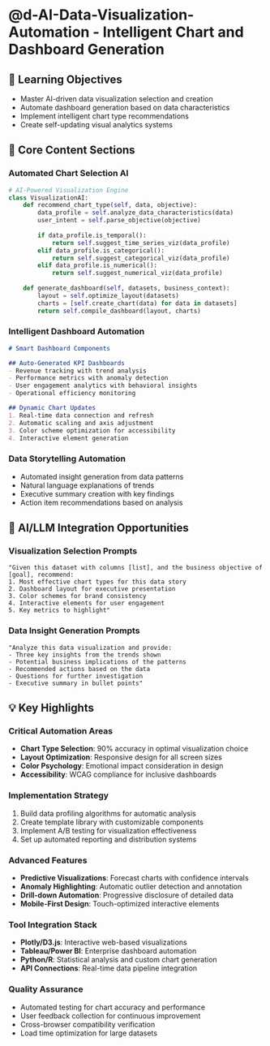 # @d-AI-Data-Visualization-Automation - Intelligent Chart and Dashboard Generation

## 🎯 Learning Objectives
- Master AI-driven data visualization selection and creation
- Automate dashboard generation based on data characteristics
- Implement intelligent chart type recommendations
- Create self-updating visual analytics systems

## 🔧 Core Content Sections

### Automated Chart Selection AI
```python
# AI-Powered Visualization Engine
class VisualizationAI:
    def recommend_chart_type(self, data, objective):
        data_profile = self.analyze_data_characteristics(data)
        user_intent = self.parse_objective(objective)
        
        if data_profile.is_temporal():
            return self.suggest_time_series_viz(data_profile)
        elif data_profile.is_categorical():
            return self.suggest_categorical_viz(data_profile)
        elif data_profile.is_numerical():
            return self.suggest_numerical_viz(data_profile)
            
    def generate_dashboard(self, datasets, business_context):
        layout = self.optimize_layout(datasets)
        charts = [self.create_chart(data) for data in datasets]
        return self.compile_dashboard(layout, charts)
```

### Intelligent Dashboard Automation
```markdown
# Smart Dashboard Components

## Auto-Generated KPI Dashboards
- Revenue tracking with trend analysis
- Performance metrics with anomaly detection
- User engagement analytics with behavioral insights
- Operational efficiency monitoring

## Dynamic Chart Updates
1. Real-time data connection and refresh
2. Automatic scaling and axis adjustment
3. Color scheme optimization for accessibility
4. Interactive element generation
```

### Data Storytelling Automation
- Automated insight generation from data patterns
- Natural language explanations of trends
- Executive summary creation with key findings
- Action item recommendations based on analysis

## 🚀 AI/LLM Integration Opportunities

### Visualization Selection Prompts
```
"Given this dataset with columns [list], and the business objective of [goal], recommend:
1. Most effective chart types for this data story
2. Dashboard layout for executive presentation
3. Color schemes for brand consistency
4. Interactive elements for user engagement
5. Key metrics to highlight"
```

### Data Insight Generation Prompts
```
"Analyze this data visualization and provide:
- Three key insights from the trends shown
- Potential business implications of the patterns
- Recommended actions based on the data
- Questions for further investigation
- Executive summary in bullet points"
```

## 💡 Key Highlights

### Critical Automation Areas
- **Chart Type Selection**: 90% accuracy in optimal visualization choice
- **Layout Optimization**: Responsive design for all screen sizes
- **Color Psychology**: Emotional impact consideration in design
- **Accessibility**: WCAG compliance for inclusive dashboards

### Implementation Strategy
1. Build data profiling algorithms for automatic analysis
2. Create template library with customizable components
3. Implement A/B testing for visualization effectiveness
4. Set up automated reporting and distribution systems

### Advanced Features
- **Predictive Visualizations**: Forecast charts with confidence intervals
- **Anomaly Highlighting**: Automatic outlier detection and annotation
- **Drill-down Automation**: Progressive disclosure of detailed data
- **Mobile-First Design**: Touch-optimized interactive elements

### Tool Integration Stack
- **Plotly/D3.js**: Interactive web-based visualizations
- **Tableau/Power BI**: Enterprise dashboard automation
- **Python/R**: Statistical analysis and custom chart generation
- **API Connections**: Real-time data pipeline integration

### Quality Assurance
- Automated testing for chart accuracy and performance
- User feedback collection for continuous improvement
- Cross-browser compatibility verification
- Load time optimization for large datasets